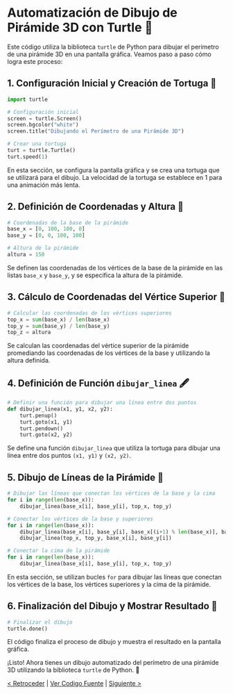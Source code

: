 # Automatización de Dibujo de Pirámide 3D con Turtle 🐢

Este código utiliza la biblioteca `turtle` de Python para dibujar el perímetro de una pirámide 3D en una pantalla gráfica. Veamos paso a paso cómo logra este proceso:

## 1. Configuración Inicial y Creación de Tortuga 🐢

```python
import turtle

# Configuración inicial
screen = turtle.Screen()
screen.bgcolor("white")
screen.title("Dibujando el Perímetro de una Pirámide 3D")

# Crear una tortuga
turt = turtle.Turtle()
turt.speed(1)
```

En esta sección, se configura la pantalla gráfica y se crea una tortuga que se utilizará para el dibujo. La velocidad de la tortuga se establece en 1 para una animación más lenta.

## 2. Definición de Coordenadas y Altura 📐

```python
# Coordenadas de la base de la pirámide
base_x = [0, 100, 100, 0]
base_y = [0, 0, 100, 100]

# Altura de la pirámide
altura = 150
```

Se definen las coordenadas de los vértices de la base de la pirámide en las listas `base_x` y `base_y`, y se especifica la altura de la pirámide.

## 3. Cálculo de Coordenadas del Vértice Superior 🔼

```python
# Calcular las coordenadas de los vértices superiores
top_x = sum(base_x) / len(base_x)
top_y = sum(base_y) / len(base_y)
top_z = altura
```

Se calculan las coordenadas del vértice superior de la pirámide promediando las coordenadas de los vértices de la base y utilizando la altura definida.

## 4. Definición de Función `dibujar_linea` 🖋️

```python
# Definir una función para dibujar una línea entre dos puntos
def dibujar_linea(x1, y1, x2, y2):
    turt.penup()
    turt.goto(x1, y1)
    turt.pendown()
    turt.goto(x2, y2)
```

Se define una función `dibujar_linea` que utiliza la tortuga para dibujar una línea entre dos puntos `(x1, y1)` y `(x2, y2)`.

## 5. Dibujo de Líneas de la Pirámide 📏

```python
# Dibujar las líneas que conectan los vértices de la base y la cima
for i in range(len(base_x)):
    dibujar_linea(base_x[i], base_y[i], top_x, top_y)

# Conectar los vértices de la base y superiores
for i in range(len(base_x)):
    dibujar_linea(base_x[i], base_y[i], base_x[(i+1) % len(base_x)], base_y[(i+1) % len(base_y)])
    dibujar_linea(top_x, top_y, base_x[i], base_y[i])

# Conectar la cima de la pirámide
for i in range(len(base_x)):
    dibujar_linea(base_x[i], base_y[i], top_x, top_y)
```

En esta sección, se utilizan bucles `for` para dibujar las líneas que conectan los vértices de la base, los vértices superiores y la cima de la pirámide.

## 6. Finalización del Dibujo y Mostrar Resultado 🏁

```python
# Finalizar el dibujo
turtle.done()
```

El código finaliza el proceso de dibujo y muestra el resultado en la pantalla gráfica.

¡Listo! Ahora tienes un dibujo automatizado del perímetro de una pirámide 3D utilizando la biblioteca `turtle` de Python. 🎨

[< Retroceder](https://github.com/YonRasgg/Curso-de-Python-Desde-Cero/blob/main/19.%20Turtle%20con%20python/4.RellenarFiguras.md) | [Ver Codigo Fuente](https://github.com/YonRasgg/Curso-de-Python-Desde-Cero/blob/main/19.%20Turtle%20con%20python/5.AutomatizacionTurtle.py) | [Siguiente >](https://github.com/YonRasgg/Curso-de-Python-Desde-Cero/blob/main/20.%20Mini-Proyecto-1/Descripcion_Proyecto.md)
